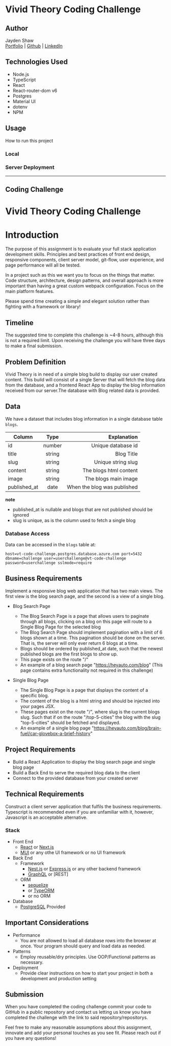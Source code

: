 # Vivid Theory Coding Challenge

## Author
Jayden Shaw\
[Portfolio](https://jaydenshaw.com/) | [Github](https://github.com/jshaw990) | [LinkedIn](https://www.linkedin.com/in/jayden-shaw)

## Technologies Used
- Node.js
- TypeScript
- React
- React-router-dom v6
- Postgres
- Material UI
- dotenv
- NPM

## Usage 
How to run this project

### Local

### Server Deployment

---

## Coding Challenge

# Vivid Theory Coding Challenge

# Introduction

The purpose of this assignment is to evaluate your full stack application development skills. Principles and best practices of front end design, responsive components, client server model, git-flow, user experience, and page performance will all be tested.

In a project such as this we want you to focus on the things that matter. Code structure, architecture, design patterns, and overall approach is more important than having a great custom webpack configuration. Focus on the main platform features.

Please spend time creating a simple and elegant solution rather than fighting with a framework or library!

## Timeline

The suggested time to complete this challenge is ~4-8 hours, although this is not a required limit. Upon receiving the challenge you will have three days to make a final submission.

## Problem Definition

Vivid Theory is in need of a simple blog build to display our user created content. This build will consist of a single Server that will fetch the blog data from the database, and a frontend React App to display the blog information received from our server.The database with Blog related data is provided.  

## Data

We have a dataset that includes blog information in a single database table `blogs`.

| Column           |  Type  |                   Explanation |
| ---------------- | :----: | ----------------------------: |
| id               | number |            Unique database id |
| title            | string |                    Blog Title |    
| slug             | string |            Unique string slug |       
| content          | string |        The blogs html content |
| image            | string |          The blogs main image |
| published_at     |  date  |   When the blog was published | (nullable)


**note**
- published_at is nullable and blogs that are not published should be ignored
- slug is unique, as is the column used to fetch a single blog

### Database Access
Data can be accessed in the `blogs` table at:

`host=vt-code-challenge.postgres.database.azure.com port=5432 dbname=challenge user=userchallenge@vt-code-challenge password=userchallenge sslmode=require`

## Business Requirements

Implement a responsive blog web application that has two main views. The first view is the blog search page, and the second is a view of a single blog.

- Blog Search Page
  - The Blog Search Page is a page that allows users to paginate through all blogs, 
    clicking on a blog on this page will route to a Single Blog Page for the 
    selected blog
  - The Blog Search Page should implement pagination with a limit of 6 blogs shown 
    at a time. This pagination should be done on the server. That is, the server will
    only ever return 6 blogs at a time.
  - Blogs should be ordered by published_at date, such that the newest published blogs
    are the first blogs to show up.
  - This page exists on the route "/"
  - An example of a blog search page "https://heyauto.com/blog" (This page contains 
    extra functionality not required in this challenge)

- Single Blog Page
  - The Single Blog Page is a page that displays the content of a specific blog.
  - The content of the blog is a html string and should be injected into your pages
    JSX.
  - These pages exist on the route "/<slug>", where slug is the current blogs slug.
    Such that if on the route "/top-5-cities" the blog with the slug "top-5-cities"
    should be fetched and displayed.
  - An example of a single blog page 
    "https://heyauto.com/blog/brain-fuel/car-glovebox-a-brief-history" 

## Project Requirements
  - Build a React Application to display the blog search page and single blog page
  - Build a Back End to serve the required blog data to the client
  - Connect to the provided database from your created server

## Technical Requirements

Construct a client server application that fulfils the business requirements. Typescript is recommended even if you are unfamiliar with it, however, Javascript is an acceptable alternative.

### Stack

- Front End
  - [React](https://reactjs.org/) 
    or [Next.js](https://nextjs.org/)
  - [MUI](https://mui.com/) 
    or any othe UI framework or no UI framework
- Back End
  - Framework
    - [Nest.js](https://nestjs.com/) 
      or [Express.js](https://expressjs.com/)
      or any other backend framework
    - [GraphQL](https://graphql.org/) or [REST]
  - ORM
    - [sequelize](https://sequelize.org/)
    - or [TypeORM](https://typeorm.io/#/)
    - or no ORM
- Database
  - [PostgreSQL](https://www.postgresql.org/) Provided

## Important Considerations

- Performance
  - You are not allowed to load all database rows into the browser at once. Your program should query and load data as needed.
- Patterns
  - Employ reusable/dry principles. Use OOP/Functional patterns as necessary.
- Deployment
  - Provide clear instructions on how to start your project in both a development and production setting

## Submission

When you have completed the coding challenge commit your code to GitHub in a public repository and contact us letting us know you have completed the challenge with the link to said repository/repositorys.

Feel free to make any reasonable assumptions about this assignment, innovate and add your personal touches as you see fit. Please reach out if you have any questions!
